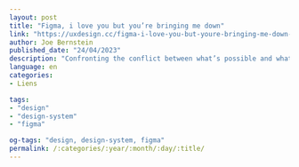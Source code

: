 ```yaml
---
layout: post
title: "Figma, i love you but you’re bringing me down"
link: "https://uxdesign.cc/figma-i-love-you-but-youre-bringing-me-down-fd2ca26c89c4"
author: Joe Bernstein
published_date: "24/04/2023"
description: "Confronting the conflict between what’s possible and what’s practical"
language: en
categories:
- Liens

tags:
- "design"
- "design-system"
- "figma"

og-tags: "design, design-system, figma"
permalink: /:categories/:year/:month/:day/:title/
---
```

